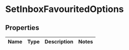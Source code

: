 # SetInboxFavouritedOptions
## Properties

Name | Type | Description | Notes
------------ | ------------- | ------------- | -------------


